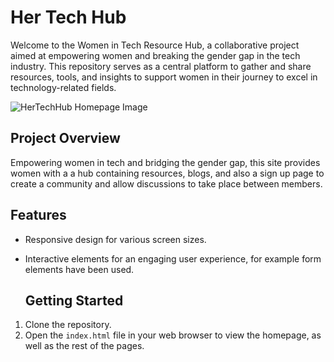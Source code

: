 # Her Tech Hub

Welcome to the Women in Tech Resource Hub, a collaborative project aimed at empowering women and breaking the gender gap in the tech industry. This repository serves as a central platform to gather and share resources, tools, and insights to support women in their journey to excel in technology-related fields.

![HerTechHub Homepage Image](https://github.com/madeehalasker/Her-Tech-Hub/assets/134102199/6fd54339-34da-4ab6-9480-9459ae44cda7)

## Project Overview

Empowering women in tech and bridging the gender gap, this site provides women with a a hub containing resources, blogs, and also a sign up page to create a community and allow discussions to take place between members.

## Features

- Responsive design for various screen sizes.
- Interactive elements for an engaging user experience, for example form elements have been used.

  ## Getting Started

1. Clone the repository.
2. Open the `index.html` file in your web browser to view the homepage, as well as the rest of the pages.

   
